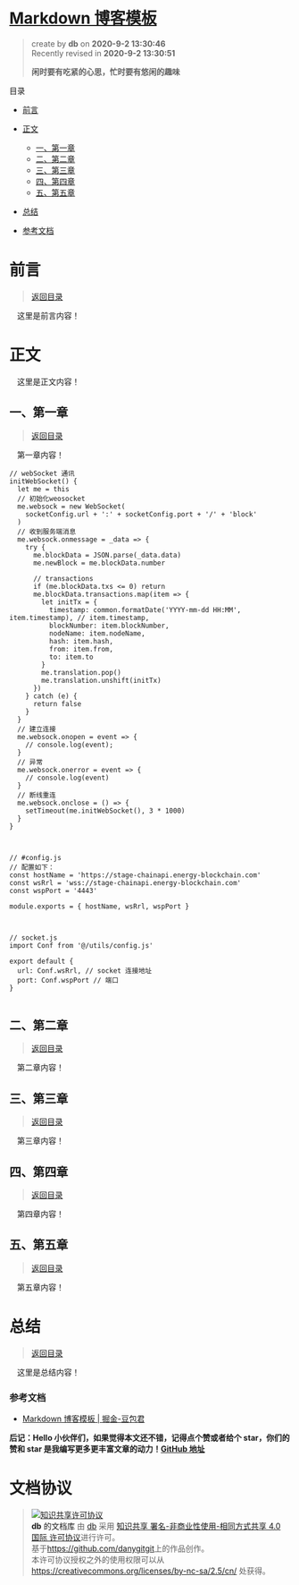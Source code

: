 # [Markdown 博客模板](https://github.com/danygitgit/document-library)

> create by **db** on **2020-9-2 13:30:46**  
> Recently revised in **2020-9-2 13:30:51**
>
> **闲时要有吃紧的心思，忙时要有悠闲的趣味**

<a id="catalog">目录</a>

- [前言](#preface)
- [正文](#main-body)

  - [一、第一章](#chapter-1)
  - [二、第二章](#chapter-2)
  - [三、第三章](#chapter-3)
  - [四、第四章](#chapter-4)
  - [五、第五章](#chapter-5)

- [总结](#summary)

- [参考文档](#reference-documents)

# <a  id="preface">前言</a>

> [返回目录](#catalog)

&emsp;这里是前言内容！

# <a  id="main-body">正文</a>

&emsp;这里是正文内容！

## <a  id="chapter-1">一、第一章</a>

> [返回目录](#catalog)

&emsp;第一章内容！
```JS
// webSocket 通讯
initWebSocket() {
  let me = this
  // 初始化weosocket
  me.websock = new WebSocket(
    socketConfig.url + ':' + socketConfig.port + '/' + 'block'
  )
  // 收到服务端消息
  me.websock.onmessage = _data => {
    try {
      me.blockData = JSON.parse(_data.data)
      me.newBlock = me.blockData.number

      // transactions
      if (me.blockData.txs <= 0) return
      me.blockData.transactions.map(item => {
        let initTx = {
          timestamp: common.formatDate('YYYY-mm-dd HH:MM', item.timestamp), // item.timestamp,
          blockNumber: item.blockNumber,
          nodeName: item.nodeName,
          hash: item.hash,
          from: item.from,
          to: item.to
        }
        me.translation.pop()
        me.translation.unshift(initTx)
      })
    } catch (e) {
      return false
    }
  }
  // 建立连接
  me.websock.onopen = event => {
    // console.log(event);
  }
  // 异常
  me.websock.onerror = event => {
    // console.log(event)
  }
  // 断线重连
  me.websock.onclose = () => {
    setTimeout(me.initWebSocket(), 3 * 1000)
  }
}



// #config.js
// 配置如下：
const hostName = 'https://stage-chainapi.energy-blockchain.com'
const wsRrl = 'wss://stage-chainapi.energy-blockchain.com'
const wspPort = '4443'

module.exports = { hostName, wsRrl, wspPort }



// socket.js
import Conf from '@/utils/config.js'

export default {
  url: Conf.wsRrl, // socket 连接地址
  port: Conf.wspPort // 端口
}


```

## <a  id="chapter-2">二、第二章</a>

> [返回目录](#catalog)

&emsp;第二章内容！

## <a  id="chapter-3">三、第三章</a>

> [返回目录](#catalog)

&emsp;第三章内容！

## <a  id="chapter-4">四、第四章</a>

> [返回目录](#catalog)

&emsp;第四章内容！

## <a  id="chapter-5">五、第五章</a>

> [返回目录](#catalog)

&emsp;第五章内容！

# <a  id="summary">总结</a>

> [返回目录](#catalog)

&emsp;这里是总结内容！

### <a  id="reference-documents">参考文档</a>

- [Markdown 博客模板 | 掘金-豆包君](https://juejin.im/user/5b1a3eb7f265da6e572b3ada)

**后记：Hello 小伙伴们，如果觉得本文还不错，记得点个赞或者给个 star，你们的赞和 star 是我编写更多更丰富文章的动力！[GitHub 地址](https://github.com/danygitgit/document-library)**

# 文档协议

> <a rel="license" href="http://creativecommons.org/licenses/by-nc-sa/4.0/"><img alt="知识共享许可协议" style="border-width:0" src="https://user-gold-cdn.xitu.io/2018/12/23/167d9537f3e29c99?w=88&h=31&f=png&s=1888" /></a><br /><a xmlns:dct="http://purl.org/dc/terms/" property="dct:title">**db** 的文档库</a> 由 <a xmlns:cc="http://creativecommons.org/ns#" href="db" property="cc:attributionName" rel="cc:attributionURL">db</a> 采用 <a rel="license" href="http://creativecommons.org/licenses/by-nc-sa/4.0/">知识共享 署名-非商业性使用-相同方式共享 4.0 国际 许可协议</a>进行许可。<br />基于<a xmlns:dct="http://purl.org/dc/terms/" href="https://github.com/danygitgit" rel="dct:source">https://github.com/danygitgit</a>上的作品创作。<br />本许可协议授权之外的使用权限可以从 <a xmlns:cc="http://creativecommons.org/ns#" href="https://creativecommons.org/licenses/by-nc-sa/2.5/cn/" rel="cc:morePermissions">https://creativecommons.org/licenses/by-nc-sa/2.5/cn/</a> 处获得。
